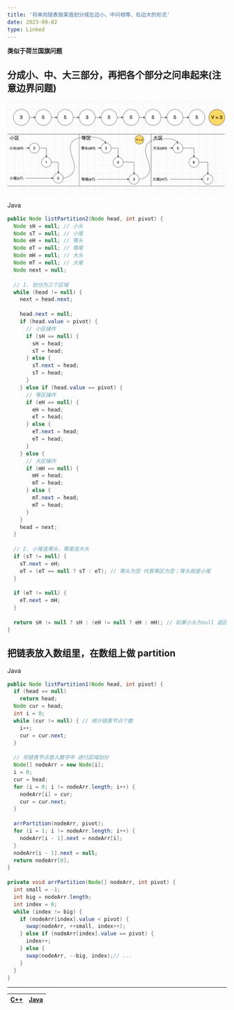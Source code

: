 ```yaml
---
title: '将单向链表按某值划分成左边小、中问相等、右边大的形式'
date: 2023-09-02
type: Linked
---
```


**类似于荷兰国旗问题**

## 分成小、中、大三部分，再把各个部分之问串起来(注意边界问题)

![小、中、大三部分](/public/images/ds/linkedlistPartition1.png)

Java

```java
public Node listPartition2(Node head, int pivot) {
  Node sH = null; // 小头
  Node sT = null; // 小尾
  Node eH = null; // 等头
  Node eT = null; // 等尾
  Node mH = null; // 大头
  Node mT = null; // 大尾
  Node next = null;

  // 1. 划分为三个区域
  while (head != null) {
    next = head.next;

    head.next = null;
    if (head.value < pivot) {
      // 小区操作
      if (sH == null) {
        sH = head;
        sT = head;
      } else {
        sT.next = head;
        sT = head;
      }
    } else if (head.value == pivot) {
      // 等区操作
      if (eH == null) {
        eH = head;
        eT = head;
      } else {
        eT.next = head;
        eT = head;
      }
    } else {
      // 大区操作
      if (mH == null) {
        mH = head;
        mT = head;
      } else {
        mT.next = head;
        mT = head;
      }
    }
    head = next;
  }

  // 2. 小尾连等头，等尾连大头
  if (sT != null) {
    sT.next = eH;
    eT = (eT == null ? sT : eT); // 等头为空 代表等区为空；等头就是小尾
  }

  if (eT != null) {
    eT.next = mH;
  }

  return sH != null ? sH : (eH != null ? eH : mH); // 如果小头为null 返回等头；若等头为null，返回大头
}
```

## 把链表放入数组里，在数组上做 partition

Java

```java
public Node listPartition1(Node head, int pivot) {
  if (head == null)
    return head;
  Node cur = head;
  int i = 0;
  while (cur != null) { // 统计链表节点个数
    i++;
    cur = cur.next;
  }

  // 将链表节点放入数字中 进行区域划分
  Node[] nodeArr = new Node[i];
  i = 0;
  cur = head;
  for (i = 0; i != nodeArr.length; i++) {
    nodeArr[i] = cur;
    cur = cur.next;
  }

  arrPartition(nodeArr, pivot);
  for (i = 1; i != nodeArr.length; i++) {
    nodeArr[i - 1].next = nodeArr[i];
  }
  nodeArr[i - 1].next = null;
  return nodeArr[0];
}

private void arrPartition(Node[] nodeArr, int pivot) {
  int small = -1;
  int big = nodeArr.length;
  int index = 0;
  while (index != big) {
    if (nodeArr[index].value < pivot) {
      swap(nodeArr, ++small, index++);
    } else if (nodeArr[index].value == pivot) {
      index++;
    } else {
      swap(nodeArr, --big, index);// ...
    }
  }
}
```

<hr/>

| [C++](https://github.com/ZhengKe996/DS/blob/main/src/linked/smaller_equal_bigger.cpp) | [Java](https://github.com/ZhengKe996/DS/blob/main/src/linked/smaller_equal_bigger.java) |
| :-----------------------------------------------------------------------------------: | :-------------------------------------------------------------------------------------: |
